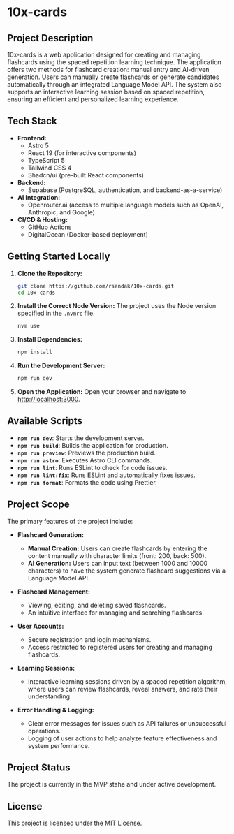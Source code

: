 # 10x-cards

## Project Description

10x-cards is a web application designed for creating and managing flashcards using the spaced repetition learning technique. The application offers two methods for flashcard creation: manual entry and AI-driven generation. Users can manually create flashcards or generate candidates automatically through an integrated Language Model API. The system also supports an interactive learning session based on spaced repetition, ensuring an efficient and personalized learning experience.

## Tech Stack

- **Frontend:**
  - Astro 5
  - React 19 (for interactive components)
  - TypeScript 5
  - Tailwind CSS 4
  - Shadcn/ui (pre-built React components)
- **Backend:**
  - Supabase (PostgreSQL, authentication, and backend-as-a-service)
- **AI Integration:**
  - Openrouter.ai (access to multiple language models such as OpenAI, Anthropic, and Google)
- **CI/CD & Hosting:**
  - GitHub Actions
  - DigitalOcean (Docker-based deployment)

## Getting Started Locally

1. **Clone the Repository:**

   ```bash
   git clone https://github.com/rsandak/10x-cards.git
   cd 10x-cards
   ```

2. **Install the Correct Node Version:**
   The project uses the Node version specified in the `.nvmrc` file.

   ```bash
   nvm use
   ```

3. **Install Dependencies:**

   ```bash
   npm install
   ```

4. **Run the Development Server:**

   ```bash
   npm run dev
   ```

5. **Open the Application:**
   Open your browser and navigate to [http://localhost:3000](http://localhost:3000).

## Available Scripts

- **`npm run dev`**: Starts the development server.
- **`npm run build`**: Builds the application for production.
- **`npm run preview`**: Previews the production build.
- **`npm run astro`**: Executes Astro CLI commands.
- **`npm run lint`**: Runs ESLint to check for code issues.
- **`npm run lint:fix`**: Runs ESLint and automatically fixes issues.
- **`npm run format`**: Formats the code using Prettier.

## Project Scope

The primary features of the project include:

- **Flashcard Generation:**
  - **Manual Creation:** Users can create flashcards by entering the content manually with character limits (front: 200, back: 500).
  - **AI Generation:** Users can input text (between 1000 and 10000 characters) to have the system generate flashcard suggestions via a Language Model API.

- **Flashcard Management:**
  - Viewing, editing, and deleting saved flashcards.
  - An intuitive interface for managing and searching flashcards.

- **User Accounts:**
  - Secure registration and login mechanisms.
  - Access restricted to registered users for creating and managing flashcards.

- **Learning Sessions:**
  - Interactive learning sessions driven by a spaced repetition algorithm, where users can review flashcards, reveal answers, and rate their understanding.

- **Error Handling & Logging:**
  - Clear error messages for issues such as API failures or unsuccessful operations.
  - Logging of user actions to help analyze feature effectiveness and system performance.

## Project Status

The project is currently in the MVP stahe and under active development.

## License

This project is licensed under the MIT License.
